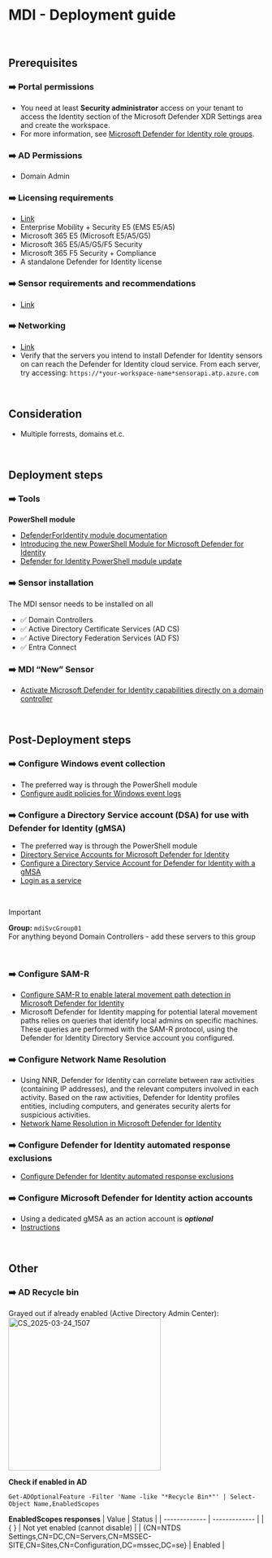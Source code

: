 # MDI - Deployment guide

<br>

## Prerequisites

### ➡️ Portal permissions

- You need at least **Security administrator** access on your tenant to access the Identity section of the Microsoft Defender XDR Settings area and create the workspace.
- For more information, see [Microsoft Defender for Identity role groups](https://learn.microsoft.com/en-us/defender-for-identity/role-groups).

### ➡️ AD Permissions

- Domain Admin

### ➡️ Licensing requirements

- [Link](https://learn.microsoft.com/en-us/defender-for-identity/deploy/prerequisites#licensing-requirements)
- Enterprise Mobility + Security E5 (EMS E5/A5)
- Microsoft 365 E5 (Microsoft E5/A5/G5)
- Microsoft 365 E5/A5/G5/F5 Security
- Microsoft 365 F5 Security + Compliance
- A standalone Defender for Identity license

### ➡️ Sensor requirements and recommendations

- [Link](https://learn.microsoft.com/en-us/defender-for-identity/deploy/prerequisites#sensor-requirements-and-recommendations)

### ➡️ Networking

- [Link](https://learn.microsoft.com/en-us/defender-for-identity/deploy/prerequisites#required-ports)
- Verify that the servers you intend to install Defender for Identity sensors on can reach the Defender for Identity cloud service. From each server, try accessing: `https://*your-workspace-name*sensorapi.atp.azure.com`

<br>

## Consideration

- Multiple forrests, domains et.c.


<br>

## Deployment steps

### ➡️ Tools

**PowerShell module**

- [DefenderForIdentity module documentation](https://learn.microsoft.com/en-us/powershell/module/defenderforidentity/?view=defenderforidentity-latest)
- [Introducing the new PowerShell Module for Microsoft Defender for Identity](https://techcommunity.microsoft.com/blog/microsoftthreatprotectionblog/introducing-the-new-powershell-module-for-microsoft-defender-for-identity/4028734)
- [Defender for Identity PowerShell module update](https://techcommunity.microsoft.com/blog/microsoftthreatprotectionblog/defender-for-identity-powershell-module-update/4208525)

### ➡️ Sensor installation

The MDI sensor needs to be installed on all

- ✅ Domain Controllers
- ✅ Active Directory Certificate Services (AD CS)
- ✅ Active Directory Federation Services (AD FS)
- ✅ Entra Connect

### ➡️ MDI “New” Sensor

- [Activate Microsoft Defender for Identity capabilities directly on a domain controller](https://learn.microsoft.com/en-us/defender-for-identity/deploy/activate-capabilities)

<br>

## Post-Deployment steps

### ➡️ Configure Windows event collection

- The preferred way is through the PowerShell module
- [Configure audit policies for Windows event logs](https://learn.microsoft.com/en-us/defender-for-identity/deploy/configure-windows-event-collection)

### ➡️ Configure a Directory Service account (DSA) for use with Defender for Identity (gMSA)

- The preferred way is through the PowerShell module
- [Directory Service Accounts for Microsoft Defender for Identity](https://learn.microsoft.com/en-us/defender-for-identity/deploy/directory-service-accounts)
- [Configure a Directory Service Account for Defender for Identity with a gMSA](https://learn.microsoft.com/en-us/defender-for-identity/deploy/create-directory-service-account-gmsa)
- [Login as a service](https://learn.microsoft.com/en-us/defender-for-identity/deploy/create-directory-service-account-gmsa#verify-that-the-gmsa-account-has-the-required-rights)

<br>

> [!IMPORTANT]
> **Group:** `mdiSvcGroup01` <br>
> For anything beyond Domain Controllers - add these servers to this group

<br>

### ➡️ Configure SAM-R

- [Configure SAM-R to enable lateral movement path detection in Microsoft Defender for Identity](https://learn.microsoft.com/en-us/defender-for-identity/deploy/remote-calls-sam)
- Microsoft Defender for Identity mapping for potential lateral movement paths relies on queries that identify local admins on specific machines. These queries are performed with the SAM-R protocol, using the Defender for Identity Directory Service account you configured.

### ➡️ Configure Network Name Resolution

- Using NNR, Defender for Identity can correlate between raw activities (containing IP addresses), and the relevant computers involved in each activity. Based on the raw activities, Defender for Identity profiles entities, including computers, and generates security alerts for suspicious activities.
- [Network Name Resolution in Microsoft Defender for Identity](https://learn.microsoft.com/en-us/defender-for-identity/nnr-policy)

### ➡️ Configure Defender for Identity automated response exclusions

- [Configure Defender for Identity automated response exclusions](https://learn.microsoft.com/en-us/defender-for-identity/automated-response-exclusions)

### ➡️ Configure Microsoft Defender for Identity action accounts

- Using a dedicated gMSA as an action account is ***optional***
- [Instructions](https://learn.microsoft.com/en-us/defender-for-identity/deploy/manage-action-accounts)
  
<br>

## Other

### ➡️ AD Recycle bin
Grayed out if already enabled (Active Directory Admin Center): <br>
<img src="https://github.com/user-attachments/assets/ab18ddd0-a5aa-430d-a5d1-d06c4c0a16ce" alt="CS_2025-03-24_1507" width="300" />


**Check if enabled in AD**
```
Get-ADOptionalFeature -Filter 'Name -like "*Recycle Bin*"' | Select-Object Name,EnabledScopes 
```
**EnabledScopes responses**
| Value | Status |
| ------------- | ------------- |
| { } | Not yet enabled (cannot disable) |
| {CN=NTDS Settings,CN=DC,CN=Servers,CN=MSSEC-SITE,CN=Sites,CN=Configuration,DC=mssec,DC=se} | Enabled |

